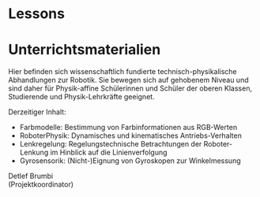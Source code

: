 # Lessons
# Unterrichtsmaterialien

Hier befinden sich wissenschaftlich fundierte technisch-physikalische Abhandlungen zur Robotik.
Sie bewegen sich auf gehobenem Niveau und sind daher für Physik-affine Schülerinnen und Schüler der oberen Klassen, Studierende und Physik-Lehrkräfte geeignet.

Derzeitiger Inhalt:
- Farbmodelle: Bestimmung von Farbinformationen aus RGB-Werten
- RoboterPhysik: Dynamisches und kinematisches Antriebs-Verhalten
- Lenkregelung: Regelungstechnische Betrachtungen der Roboter-Lenkung im Hinblick auf die Linienverfolgung
- Gyrosensorik: (Nicht-)Eignung von Gyroskopen zur Winkelmessung

Detlef Brumbi <br>
(Projektkoordinator)
